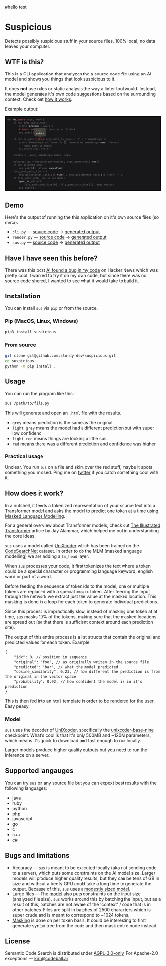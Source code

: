 #hello test
# Suspicious

Detects possibly suspicious stuff in your source files. 100% local, no data leaves your computer.

## WTF is this?

This is a CLI application that analyzes the a source code file using an AI model and shows you things that look suspicious to it.

It does **not** use rules or static analysis the way a linter tool would. Instead, the model generates it's own code suggestions based on the surrounding context. Check out [how it works](#how-does-it-work).

Example output:

![example results](./docs/screenshot.png)

## Demo

Here's the output of running the this application on it's own source files (so meta).

- `cli.py` — [source code](./src/suspicious/cli.py) → [generated output](https://sturdy-dev.github.io/suspicious/demos/cli_py/)
- `render.py` — [source code](./src/suspicious/render.py) → [generated output](https://sturdy-dev.github.io/suspicious/demos/render_py/)
- `sus.py` — [source code](./src/suspicious/sus.py) → [generated output](https://sturdy-dev.github.io/suspicious/demos/sus_py/)

## Have I have seen this before?

There was this post [AI found a bug in my code](https://news.ycombinator.com/item?id=33632610) on Hacker News which was pretty cool. I wanted to try it on my own code, but since there was no source code shered, I wanted to see what it would take to build it.

## Installation

You can install `sus` via `pip` or from the source.

### Pip (MacOS, Linux, Windows)

```bash
pip3 install suspicious
```

### From source

```bash
git clone git@github.com:sturdy-dev/suspicious.git
cd suspicious
python -m pip install .
```

## Usage

You can run the program like this:

```bash
sus /path/to/file.py
```

This will generate and open an `.html` file with the results.

- `grey` means prediction is the same as the original
- `light grey` means the model had a different prediction but with super low confidenc
- `light red` means things are looking a little sus
- `red` means there was a different prediction and confidence was higher

### Practical usage

Unclear. You run `sus` on a file and skim over the red stuff, maybe it spots something you missed. Ping me on [twitter](https://twitter.com/krlvi) if you catch something cool with it.

## How does it work?

In a nutshell, it feeds a tokenized representation of your source text into a Transformer model and asks the model to predict one token at a time using [Masked Language Modelling](https://huggingface.co/docs/transformers/tasks/language_modeling#masked-language-modeling).

For a general overview about Transformer models, check out [The Illustrated Transformer](https://jalammar.github.io/illustrated-transformer/) article by Jay Alammar, which helped me out in understanding the core ideas.

`sus` uses a model called [UniXcoder](https://github.com/microsoft/CodeBERT/tree/master/UniXcoder) which has been trained on the [CodeSearchNet](https://huggingface.co/datasets/code_search_net) dataset. In order to do the MLM (masked language modelling) we are adding a `lm_head` layer.

When `sus` processes your code, it first tokenizes the text where a token could be a special character or programming language keyword, english word or part of a word.

Before feeding the sequence of token ids to the model, one or multiple tokens are replaced with a special `<mask>` token. After feeding the input through the network we extract just the value at the masked location. This masking is done in a loop for each token to generate individual predictions.

Since this process is impractically slow, instead of masking one token at at time, `sus` masks 10% of the tokens, making sure that the masked locations are spread out (so that there is sufficient context around each prediction site).

The output of this entire process is a list structs that contain the original and predicted values for each token. Example:

```json5
{
    "idx": 0, // position in sequence
    "original": "foo", // as originally writen in the source file
    "predicted": "bar", // what the model predicted
    "cosine_similarity": 0.23, // how different the prediction is from the original in the vector space
    "probability": 0.92, // how confident the model is in it's prediction
}
```

This is then fed into an `html` template in order to be rendered for the user. Easy peasy.

### Model

`sus` uses the decoder of [UniXcoder](https://github.com/microsoft/CodeBERT/tree/master/UniXcoder), specifically the [unixcoder-base-nine](https://huggingface.co/microsoft/unixcoder-base-nine) checkpoint. What's cool is that it's only 500MB and ~120M parameters, which means it's quick to download and fast enough to run locally.

Larger models produce higher quality outputs but you need to run the inference on a server.

## Supported langauges

You can try `sus` on any source file but you can expext best results with the following languages:

- java
- ruby
- python
- php
- javascript
- go
- c
- c++
- c#

## Bugs and limitations

- Accuracy — `sus` is meant to be executed locally (aka not sending code to a server), which puts some constraints on the AI model size. Larger models will produce higher quality results, but they can be tens of GB in size and without a beefy GPU could take a long time to generate the output. Because of this, `sus` uses a [modestly sized model](#model).
- Large files — The [model](#model) also puts constraints on the input size (analyzed file size). `sus` works around this by batching the input, but as a result of this, batches are not aware of the 'context' / code that is in other batches. Files are split in batches of 2500 characters which is super crude and is meant to correspond to ~1024 tokens.
- [Masking](#how-does-it-work) is done on per token basis. It could be interesting to first generate syntax tree from the code and then mask entire node instead.

## License

Semantic Code Search is distributed under [AGPL-3.0-only](LICENSE.txt). For Apache-2.0 exceptions — <kiril@codeball.ai>
